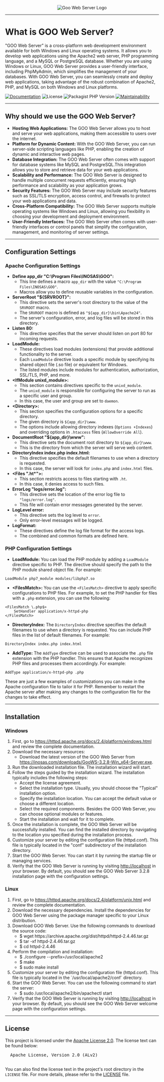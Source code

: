
<div align="center">
  <img src= "https://github.com/nisayrdglll/denemee/assets/115365248/6001fd62-1efa-48b9-8a9d-3bd92055ccbb"
  alt="Goo Web Server Logo">
  <hr>
</div>

<h1>What is GOO Web Server?  </h1>


<p>
  "GOO Web Server" is a cross-platform web development environment available for both Windows and Linux operating systems. It allows you to develop web applications using the Apache2 web server, PHP programming language, and a MySQL or PostgreSQL database. Whether you are using Windows or Linux, GOO Web Server provides a user-friendly interface, including PhpMyAdmin, which simplifies the management of your databases. With GOO Web Server, you can seamlessly create and deploy web applications, taking advantage of the robust combination of Apache2, PHP, and MySQL on both Windows and Linux platforms.
</p>
<p dir="auto">

  <a href="https://superset.apache.org" rel="nofollow"><img src="https://camo.githubusercontent.com/d65d51704b287e5d73f4c937a6268e674949aa7d61aa10478003d9d7c0461272/68747470733a2f2f696d672e736869656c64732e696f2f62616467652f646f63732d6170616368652e6f72672d626c75652e737667" alt="Documentation" data-canonical-src="https://img.shields.io/badge/docs-apache.org-blue.svg" style="max-width: 100%;"></a>
  <a><img src="https://camo.githubusercontent.com/2a2157c971b7ae1deb8eb095799440551c33dcf61ea3d965d86b496a5a65df55/68747470733a2f2f696d672e736869656c64732e696f2f62616467652f4c6963656e73652d417061636865253230322e302d626c75652e737667" alt="License" data-canonical-src="https://img.shields.io/badge/License-Apache%2.4.57-blue.svg" style="max-width: 100%;">
  </a>
<a>
<img src="https://camo.githubusercontent.com/cd8d1278950d417149d42b9c5e47795a19afce997b390ba6668f35abde0b09a5/68747470733a2f2f696d672e736869656c64732e696f2f7061636b61676973742f646570656e64656e63792d762f6d657966612f7068702d7376672f7068703f7374796c653d706c6173746963" alt="Packagist PHP Version" data-canonical-src="https://img.shields.io/packagist/dependency-v/meyfa/php-svg/php?style=plastic" style="max-width: 100%;">
</a>
<a href="https://codeclimate.com/github/meyfa/php-svg/maintainability" rel="nofollow"><img src="https://camo.githubusercontent.com/61e5e28c2aec895e6c83bcc02da4c7f780c619eff615f36cc18e0cfabb3b92c4/68747470733a2f2f6170692e636f6465636c696d6174652e636f6d2f76312f6261646765732f38663733343638363031613635336166663065382f6d61696e7461696e6162696c697479" alt="Maintainability" data-canonical-src="https://api.codeclimate.com/v1/badges/8f73468601a653aff0e8/maintainability" style="max-width: 100%;"></a>

</p>

<hr>
<div>
  <h2>Why should we use the GOO Web Server?</h2>
  
  <ul>
  <li>
    <strong>Hosting Web Applications:</strong> The GOO Web Server allows you to host and serve your web applications, making them accessible to users over the internet.
  </li>
  <li>
    <strong>Platform for Dynamic Content:</strong> With the GOO Web Server, you can run server-side scripting languages like PHP, enabling the creation of dynamic and interactive web pages.
  </li>
  <li>
    <strong>Database Integration:</strong> The GOO Web Server often comes with support for database systems like MySQL and PostgreSQL.This integration allows you to store and retrieve data for your web applications.
  </li>
  <li>
    <strong>Scalability and Performance:</strong> The GOO Web Server is designed to handle multiple concurrent requests efficiently, ensuring high performance and scalability as your application grows.
  </li>
  <li>
    <strong>Security Features:</strong> The GOO Web Server may include security features such as SSL/TLS encryption, access control, and firewalls to protect your web applications and data.
  </li>
  <li>
    <strong>Cross-Platform Compatibility:</strong> The GOO Web Server supports multiple operating systems like Windows and Linux, allowing you flexibility in choosing your development and deployment environment.
  </li>
  <li>
    <strong>User-Friendly Interfaces:</strong> The GOO Web Server often comes with user-friendly interfaces or control panels that simplify the configuration, management, and monitoring of server settings.
  </li>
</ul>
</div>
<hr>
<div>
   <h2>Configuration Settings</h2>
   <h3>Apache Configuration Settings</h3>
 <ul>
  <li><strong>Define app_dir "C:\Program Files\INOSAS\GOO":</strong>
    <ul>
      <li>This line defines a macro <code>app_dir</code> with the value <code>"C:\Program Files\INOSAS\GOO"</code>.</li>
      <li>Macros allow you to define reusable variables in the configuration.</li>
    </ul>
  </li>
  <li><strong>ServerRoot "${SRVROOT}":</strong>
    <ul>
      <li>This directive sets the server's root directory to the value of the <code>SRVROOT</code> macro.</li>
      <li>The <code>SRVROOT</code> macro is defined as <code>"${app_dir}\bin\Apache24"</code>.</li>
      <li>The server's configuration, error, and log files will be stored in this directory.</li>
    </ul>
  </li>
  <li><strong>Listen 80:</strong>
    <ul>
      <li>This directive specifies that the server should listen on port 80 for incoming requests.</li>
    </ul>
  </li>
  <li><strong>LoadModule:</strong>
    <ul>
      <li>These directives load modules (extensions) that provide additional functionality to the server.</li>
      <li>Each <code>LoadModule</code> directive loads a specific module by specifying its shared object file (.so file) or equivalent for Windows.</li>
      <li>The listed modules include modules for authentication, authorization, SSL/TLS, PHP, and more.</li>
    </ul>
  </li>
  <li><strong>&lt;IfModule unixd_module&gt;:</strong>
    <ul>
      <li>This section contains directives specific to the <code>unixd_module</code>.</li>
      <li>The <code>unixd_module</code> is responsible for configuring the server to run as a specific user and group.</li>
      <li>In this case, the user and group are set to <code>daemon</code>.</li>
    </ul>
  </li>
  <li><strong>&lt;Directory&gt;:</strong>
    <ul>
      <li>This section specifies the configuration options for a specific directory.</li>
      <li>The given directory is <code>${app_dir}\www</code>.</li>
      <li>The options include allowing directory indexes (<code>Options +Indexes</code>) and overriding options in <code>.htaccess</code> files (<code>AllowOverride All</code>).</li>
    </ul>
  </li>
  <li><strong>DocumentRoot "${app_dir}\www":</strong>
    <ul>
      <li>This directive sets the document root directory to <code>${app_dir}\www</code>.</li>
      <li>This is the directory from which the server will serve web content.</li>
    </ul>
  </li>
  <li><strong>DirectoryIndex index.php index.html:</strong>
    <ul>
      <li>This directive specifies the default filenames to use when a directory is requested.</li>
      <li>In this case, the server will look for <code>index.php</code> and <code>index.html</code> files.</li>
    </ul>
  </li>
  <li><strong>&lt;Files ".ht*"&gt;:</strong>
    <ul>
      <li>This section restricts access to files starting with <code>.ht</code>.</li>
      <li>In this case, it denies access to such files.</li>
    </ul>
  </li>
  <li><strong>ErrorLog "logs/error.log":</strong>
    <ul>
      <li>This directive sets the location of the error log file to <code>"logs/error.log"</code>.</li>
      <li>This file will contain error messages generated by the server.</li>
    </ul>
  </li>
  <li><strong>LogLevel error:</strong>
    <ul>
      <li>This directive sets the log level to <code>error</code>.</li>
      <li>Only error-level messages will be logged.</li>
    </ul>
  </li>
  <li><strong>LogFormat:</strong>
    <ul>
      <li>These directives define the log file format for the access logs.</li>
      <li>The combined and common formats are defined here.</li>
    </ul>
  </li>
</ul>
<h3>PHP Configuration Settings</h3>
<ul>
  <li><strong>LoadModule:</strong> You can load the PHP module by adding a <code>LoadModule</code> directive specific to PHP. The directive should specify the path to the PHP module shared object file. For example:</li>
</ul>
<pre><code class="bash">LoadModule php7_module modules/libphp7.so</code></pre>
<ul>
  <li><strong>&lt;FilesMatch&gt;:</strong> You can use the <code>&lt;FilesMatch&gt;</code> directive to apply specific configurations to PHP files. For example, to set the PHP handler for files with a <code>.php</code> extension, you can use the following:</li>
</ul>
<pre><code class="php">&lt;FilesMatch \.php$&gt;
    SetHandler application/x-httpd-php
&lt;/FilesMatch&gt;</code></pre>
<ul>
  <li><strong>DirectoryIndex:</strong> The <code>DirectoryIndex</code> directive specifies the default filenames to use when a directory is requested. You can include PHP files in the list of default filenames. For example:</li>
</ul>
<pre><code>DirectoryIndex index.php index.html</code></pre>
<ul>
  <li><strong>AddType:</strong> The <code>AddType</code> directive can be used to associate the <code>.php</code> file extension with the PHP handler. This ensures that Apache recognizes PHP files and processes them accordingly. For example:</li>
</ul>
<pre><code class="bash">AddType application/x-httpd-php .php</code></pre>
<p>These are just a few examples of customizations you can make in the Apache configuration file to tailor it for PHP. Remember to restart the Apache server after making any changes to the configuration file for the changes to take effect.</p>

</div>
<hr>

<div>
  <h2>Installation </h2>
  <h3>Windows</h3>
  <ol>
    <li>First, go to <a href="https://httpd.apache.org/docs/2.4/platform/windows.html">https://httpd.apache.org/docs/2.4/platform/windows.html</a> and review the complete documentation.</li>
    <li>Download the necessary resources:
      <ul>
        <li>Download the latest version of the GOO Web Server from <a href="https://inosas.com/downloads/GooWS-3.2.8-Win_x64-Server.exe">https://inosas.com/downloads/GooWS-3.2.8-Win_x64-Server.exe</a>.</li>
      </ul>
    </li>
    <li>Run the downloaded installation file. The installation wizard will start.</li>
    <li>Follow the steps guided by the installation wizard. The installation typically includes the following steps:
      <ul>
        <li>Accept the license agreement.</li>
        <li>Select the installation type. Usually, you should choose the "Typical" installation option.</li>
        <li>Specify the installation location. You can accept the default value or choose a different location.</li>
        <li>Select the required components. Besides the GOO Web Server, you can choose optional modules or features.</li>
        <li>Start the installation and wait for it to complete.</li>
      </ul>
    </li>
    <li>Once the installation is complete, the GOO Web Server will be successfully installed. You can find the installed directory by navigating to the location you specified during the installation process.</li>
    <li>Customize your server by editing the configuration file (httpd.conf). This file is typically located in the "conf" subdirectory of the installation directory.</li>
    <li>Start the GOO Web Server. You can start it by running the startup file or managing services.</li>
    <li>Verify that the GOO Web Server is running by visiting <a href="http://localhost">http://localhost</a> in your browser. By default, you should see the GOO Web Server 3.2.8 installation page with the configuration settings.</li>
  </ol>

  <h3>Linux</h3>
  <ol>
    <li>First, go to <a href="https://httpd.apache.org/docs/2.4/platform/unix.html">https://httpd.apache.org/docs/2.4/platform/unix.html</a> and review the complete documentation.</li>
    <li>Download the necessary dependencies. Install the dependencies for GOO Web Server using the package manager specific to your Linux distribution.</li>
    <li>Download GOO Web Server. Use the following commands to download the source code:
      <ul>
        <li>$ wget https://archive.apache.org/dist/httpd/httpd-2.4.46.tar.gz</li>
        <li>$ tar -xf httpd-2.4.46.tar.gz</li>
        <li>$ cd httpd-2.4.46</li>
      </ul>
    </li>
    <li>Perform the compilation and installation:
      <ul>
        <li>$ ./configure --prefix=/usr/local/apache2</li>
        <li>$ make</li>
        <li>$ sudo make install</li>
      </ul>
    </li>
    <li>Customize your server by editing the configuration file (httpd.conf). This file is typically located in the `/usr/local/apache2/conf` directory.</li>
    <li>Start the GOO Web Server. You can use the following command to start the server:
      <ul>
        <li>$ sudo /usr/local/apache2/bin/apachectl start</li>
      </ul>
    </li>
    <li>Verify that the GOO Web Server is running by visiting <a href="http://localhost">http://localhost</a> in your browser. By default, you should see the GOO Web Server welcome page with the configuration settings.</li>
  </ol>
</div>
<hr>


<div>
  <h2>License</h2>

  <p>This project is licensed under the <a href="https://www.apache.org/licenses/LICENSE-2.0">Apache License 2.0</a>. The license text can be found below:</p>

  <pre>
  Apache License, Version 2.0 (ALv2)
  </pre>

  <p>You can also find the license text in the project's root directory in the <code>LICENSE</code> file. For more details, please refer to the <a href="https://github.com/nisayrdglll/denemee/blob/main/LICENCE">LICENSE</a> file.</p>
</div>

